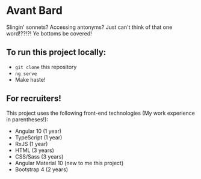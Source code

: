 # Avant Bard

Slingin' sonnets?  Accessing antonyms?  Just can't think of that one word!??!?!  Ye bottoms be covered!

## To run this project locally:
- `git clone` this repository
- `ng serve`
- Make haste!


## For recruiters!

This project uses the following front-end technologies (My work experience in parentheses!):
- Angular 10 (1 year)
- TypeScript (1 year)
- RxJS (1 year)
- HTML (3 years)
- CSS/Sass (3 years)
- Angular Material 10 (new to me this project)
- Bootstrap 4 (2 years)
